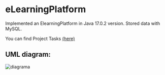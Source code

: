 # eLearningPlatform

Implemented an ElearningPlatform in Java 17.0.2 version.
Stored data with MySQL.

You can find Project Tasks [(here)](../main/Tasks.pdf)

## UML diagram:
![diagrama](https://user-images.githubusercontent.com/73616883/162612486-e93aad82-90e1-4fcd-86c3-687154a52d22.png)
